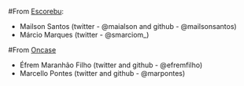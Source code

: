 #From [Escorebu](http://escorebu.com):
- Mailson  Santos (twitter - @maialson and github - @mailsonsantos)
- Márcio Marques (twitter - @smarciom_)

#From [Oncase](http://onca.se)
- Éfrem Maranhão Filho (twitter and github - @efremfilho)
- Marcello Pontes (twitter and github - @marpontes)
